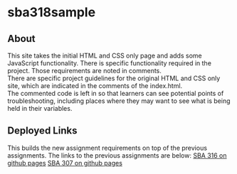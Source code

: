 # sba318sample

## About
This site takes the initial HTML and CSS only page and adds some JavaScript functionality.  There is specific functionality required in the project.  Those requirements are noted in comments.\
There are specific project guidelines for the original HTML and CSS only site, which are indicated in the comments of the index.html.\
The commented code is left in so that learners can see potential points of troubleshooting, including places where they may want to see what is being held in their variables.

## Deployed Links


This builds the new assignment requirements on top of the previous assignments.  The links to the previous assignments are below:
[SBA 316 on github pages](https://cmtakara.github.io/sba316sample/index.html)
[SBA 307 on github pages](https://cmtakara.github.io/sba307sample/)